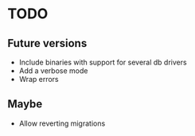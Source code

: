 # TODO

## Future versions

- Include binaries with support for several db drivers
- Add a verbose mode
- Wrap errors

## Maybe

- Allow reverting migrations